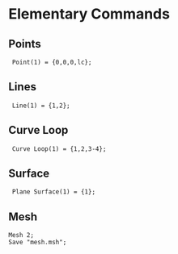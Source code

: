 # Elementary Commands
## Points
` Point(1) = {0,0,0,lc};`

## Lines
` Line(1) = {1,2};`

## Curve Loop 
` Curve Loop(1) = {1,2,3-4};`

## Surface
` Plane Surface(1) = {1};`

## Mesh 
` Mesh 2; ` <br>
` Save "mesh.msh"; `
